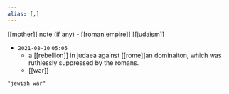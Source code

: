 ```yaml
---
alias: [,]
---
```

[[mother]] note (if any) - [[roman empire]]
[[judaism]]

- `2021-08-10`  `05:05`
	- a [[rebellion]] in judaea against [[rome]]an dominaiton, which was ruthlessly suppressed by the romans.
	- [[war]]

```query
"jewish war"
```
